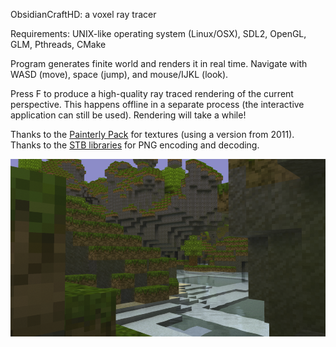 ObsidianCraftHD: a voxel ray tracer

Requirements: UNIX-like operating system (Linux/OSX), SDL2, OpenGL, GLM, Pthreads, CMake

Program generates finite world and renders it in real time.
Navigate with WASD (move), space (jump), and mouse/IJKL (look).

Press F to produce a high-quality ray traced rendering of the current perspective. This happens
offline in a separate process (the interactive application can still be used). Rendering will take a while!

Thanks to the [Painterly Pack](http://painterlypack.net/) for textures (using a version from 2011).
Thanks to the [STB libraries](https://github.com/nothings/stb) for PNG encoding and decoding.

![A sample render](https://raw.githubusercontent.com/brian-kelley/ObsidianCraftHD/master/sample.png)

